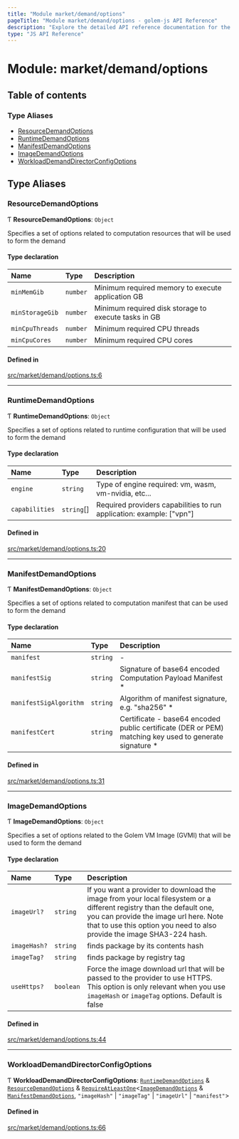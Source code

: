 ```yaml
---
title: "Module market/demand/options"
pageTitle: "Module market/demand/options - golem-js API Reference"
description: "Explore the detailed API reference documentation for the Module market/demand/options within the golem-js SDK for the Golem Network."
type: "JS API Reference"
---
```

# Module: market/demand/options

## Table of contents

### Type Aliases

- [ResourceDemandOptions](market_demand_options#resourcedemandoptions)
- [RuntimeDemandOptions](market_demand_options#runtimedemandoptions)
- [ManifestDemandOptions](market_demand_options#manifestdemandoptions)
- [ImageDemandOptions](market_demand_options#imagedemandoptions)
- [WorkloadDemandDirectorConfigOptions](market_demand_options#workloaddemanddirectorconfigoptions)

## Type Aliases

### ResourceDemandOptions

Ƭ **ResourceDemandOptions**: `Object`

Specifies a set of options related to computation resources that will be used to form the demand

#### Type declaration

| Name | Type | Description |
| :------ | :------ | :------ |
| `minMemGib` | `number` | Minimum required memory to execute application GB |
| `minStorageGib` | `number` | Minimum required disk storage to execute tasks in GB |
| `minCpuThreads` | `number` | Minimum required CPU threads |
| `minCpuCores` | `number` | Minimum required CPU cores |

#### Defined in

[src/market/demand/options.ts:6](https://github.com/golemfactory/golem-js/blob/ed1cf1df/src/market/demand/options.ts#L6)

___

### RuntimeDemandOptions

Ƭ **RuntimeDemandOptions**: `Object`

Specifies a set of options related to runtime configuration that will be used to form the demand

#### Type declaration

| Name | Type | Description |
| :------ | :------ | :------ |
| `engine` | `string` | Type of engine required: vm, wasm, vm-nvidia, etc... |
| `capabilities` | `string`[] | Required providers capabilities to run application: example: ["vpn"] |

#### Defined in

[src/market/demand/options.ts:20](https://github.com/golemfactory/golem-js/blob/ed1cf1df/src/market/demand/options.ts#L20)

___

### ManifestDemandOptions

Ƭ **ManifestDemandOptions**: `Object`

Specifies a set of options related to computation manifest that can be used to form the demand

#### Type declaration

| Name | Type | Description |
| :------ | :------ | :------ |
| `manifest` | `string` | - |
| `manifestSig` | `string` | Signature of base64 encoded Computation Payload Manifest * |
| `manifestSigAlgorithm` | `string` | Algorithm of manifest signature, e.g. "sha256" * |
| `manifestCert` | `string` | Certificate - base64 encoded public certificate (DER or PEM) matching key used to generate signature * |

#### Defined in

[src/market/demand/options.ts:31](https://github.com/golemfactory/golem-js/blob/ed1cf1df/src/market/demand/options.ts#L31)

___

### ImageDemandOptions

Ƭ **ImageDemandOptions**: `Object`

Specifies a set of options related to the Golem VM Image (GVMI) that will be used to form the demand

#### Type declaration

| Name | Type | Description |
| :------ | :------ | :------ |
| `imageUrl?` | `string` | If you want a provider to download the image from your local filesystem or a different registry than the default one, you can provide the image url here. Note that to use this option you need to also provide the image SHA3-224 hash. |
| `imageHash?` | `string` | finds package by its contents hash |
| `imageTag?` | `string` | finds package by registry tag |
| `useHttps?` | `boolean` | Force the image download url that will be passed to the provider to use HTTPS. This option is only relevant when you use `imageHash` or `imageTag` options. Default is false |

#### Defined in

[src/market/demand/options.ts:44](https://github.com/golemfactory/golem-js/blob/ed1cf1df/src/market/demand/options.ts#L44)

___

### WorkloadDemandDirectorConfigOptions

Ƭ **WorkloadDemandDirectorConfigOptions**: [`RuntimeDemandOptions`](market_demand_options#runtimedemandoptions) & [`ResourceDemandOptions`](market_demand_options#resourcedemandoptions) & [`RequireAtLeastOne`](shared_utils_types#requireatleastone)\<[`ImageDemandOptions`](market_demand_options#imagedemandoptions) & [`ManifestDemandOptions`](market_demand_options#manifestdemandoptions), ``"imageHash"`` \| ``"imageTag"`` \| ``"imageUrl"`` \| ``"manifest"``\>

#### Defined in

[src/market/demand/options.ts:66](https://github.com/golemfactory/golem-js/blob/ed1cf1df/src/market/demand/options.ts#L66)
